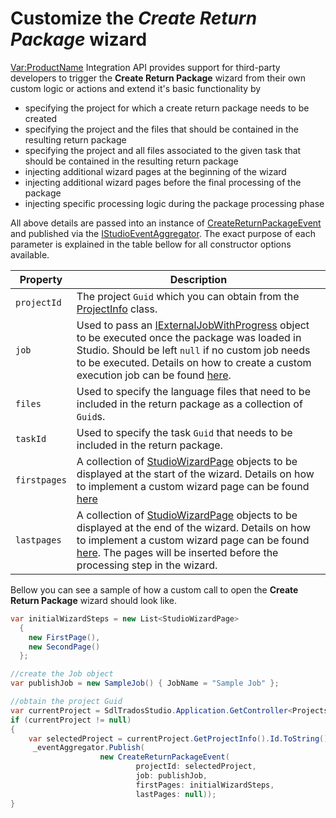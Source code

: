 # Customize the *Create Return Package* wizard 

<Var:ProductName> Integration API provides support for third-party developers to trigger the __Create Return Package__ wizard from their own custom logic or actions and extend it's basic functionality by
- specifying the project for which a create return package needs to be created
- specifying the project and the files that should be contained in the resulting return package
- specifying the project and all files associated to the given task that should be contained in the resulting return package
- injecting additional wizard pages at the beginning of the wizard
- injecting additional wizard pages before the final processing of the package
- injecting specific processing logic during the package processing phase

All above details are passed into an instance of [CreateReturnPackageEvent](../../api/integration/Sdl.TranslationStudioAutomation.IntegrationApi.Events.CreateReturnPackageEvent.yml) and published via the [IStudioEventAggregator](../../api/integration/Sdl.Desktop.IntegrationApi.Interfaces.IStudioEventAggregator.yml). The exact purpose of each parameter is explained in the table bellow for all constructor options available. 

| Property        |  Description  |
| -------------  | -----|
| `projectId` | The project `Guid` which you can obtain from the [ProjectInfo](../../api/projectautomation/Sdl.ProjectAutomation.Core.ProjectInfo.yml) class.|
| `job` | Used to pass an [IExternalJobWithProgress](../../api/integration/Sdl.Desktop.IntegrationApi.Jobs.IExternalJobWithProgress.yml) object to be executed once the package was loaded in Studio. Should be left `null` if no custom job needs to be executed. Details on how to create a custom execution job can be found [here](implementing_custom_job.md). |
| `files` | Used to specify the language files that need to be included in the return package as a collection of `Guid`s. |
| `taskId` |Used to specify the task `Guid` that needs to be included in the return package. |
|`firstpages`| A collection of [StudioWizardPage](../../api/integration/Sdl.Desktop.IntegrationApi.Wizard.StudioWizardPage.yml) objects to be displayed at the start of the wizard. Details on how to implement a custom wizard page can be found [here](adding_custom_wizard_steps.md)|
|`lastpages`| A collection of [StudioWizardPage](../../api/integration/Sdl.Desktop.IntegrationApi.Wizard.StudioWizardPage.yml) objects to be displayed at the end of the wizard. Details on how to implement a custom wizard page can be found [here](adding_custom_wizard_steps.md). The pages will be inserted before the processing step in the wizard.|

Bellow you can see a sample of how a custom call to open the __Create Return Package__ wizard should look like.

```cs
var initialWizardSteps = new List<StudioWizardPage>
  {
    new FirstPage(),
    new SecondPage()
  };

//create the Job object
var publishJob = new SampleJob() { JobName = "Sample Job" };

//obtain the project Guid
var currentProject = SdlTradosStudio.Application.GetController<ProjectsController>().CurrentProject;
if (currentProject != null)
{
    var selectedProject = currentProject.GetProjectInfo().Id.ToString();
     _eventAggregator.Publish(
                    new CreateReturnPackageEvent(
                            projectId: selectedProject,
                            job: publishJob,
                            firstPages: initialWizardSteps,
                            lastPages: null));
}
```
